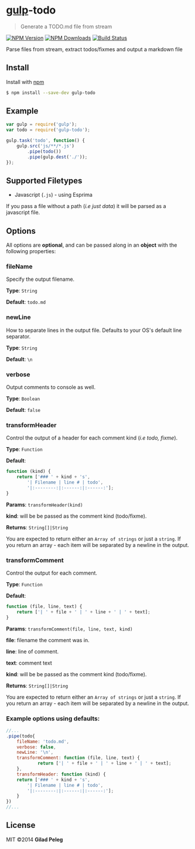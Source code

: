 # [gulp](https://github.com/wearefractal/gulp)-todo
> Generate a TODO.md file from stream

[![NPM Version](http://img.shields.io/npm/v/gulp-todo.svg?style=flat)](https://npmjs.org/package/gulp-todo)
[![NPM Downloads](http://img.shields.io/npm/dm/gulp-todo.svg?style=flat)](https://npmjs.org/package/gulp-todo)
[![Build Status](http://img.shields.io/travis/pgilad/gulp-todo.svg?style=flat)](https://travis-ci.org/pgilad/gulp-todo)

Parse files from stream, extract todos/fixmes and output a markdown file

## Install

Install with [npm](https://npmjs.org/package/gulp-todo)

```bash
$ npm install --save-dev gulp-todo
```

## Example

```js
var gulp = require('gulp');
var todo = require('gulp-todo');

gulp.task('todo', function() {
    gulp.src('js/**/*.js')
        .pipe(todo())
        .pipe(gulp.dest('./'));
});
```

## Supported Filetypes

- Javascript (`.js`) - using Esprima

If you pass a file without a path (*i.e just data*) it will be parsed as a javascript file.

## Options

All options are **optional**, and can be passed along in an **object** with the following properties:

### fileName

Specify the output filename.

**Type**: `String`

**Default**: `todo.md`

### newLine

How to separate lines in the output file. Defaults to your OS's default line separator.

**Type**: `String`

**Default**: `\n`

### verbose

Output comments to console as well.

**Type**: `Boolean`

**Default**: `false`

### transformHeader

Control the output of a header for each comment kind (*i.e todo, fixme*).

**Type**: `Function`

**Default**:
```js
function (kind) {
    return ['### ' + kind + 's',
        '| Filename | line # | todo',
        '|:--------:|:------:|:------:'];
}
```

**Params**: `transformHeader(kind)`

**kind**: will be be passed as the comment kind (todo/fixme).

**Returns**: `String[]|String`

You are expected to return either an `Array of strings` or just a `string`. If you return an array - each item will be separated by a newline in the output.

### transformComment

Control the output for each comment.

**Type**: `Function`

**Default**:
```js
function (file, line, text) {
    return ['| ' + file + ' | ' + line + ' | ' + text];
}
```

**Params**: `transformComment(file, line, text, kind)`

**file**: filename the comment was in.

**line**: line of comment.

**text**: comment text

**kind**: will be be passed as the comment kind (todo/fixme).

**Returns**: `String[]|String`

You are expected to return either an `Array of strings` or just a `string`. If you return an array - each item will be separated by a newline in the output.

### Example options using defaults:

```js
//...
.pipe(todo{
	fileName: 'todo.md',
    verbose: false,
    newLine: '\n',
    transformComment: function (file, line, text) {
            return ['| ' + file + ' | ' + line + ' | ' + text];
    },
    transformHeader: function (kind) {
    return ['### ' + kind + 's',
        '| Filename | line # | todo',
        '|:--------:|:------:|:------:'];
    }
})
//...
```

## License

MIT ©2014 **Gilad Peleg**
